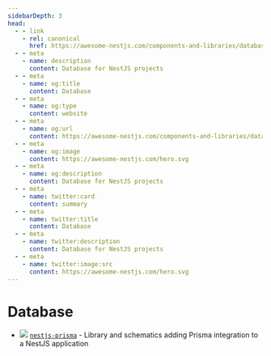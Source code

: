 ```yaml
---
sidebarDepth: 3
head:
  - - link
    - rel: canonical
      href: https://awesome-nestjs.com/components-and-libraries/database.html
  - - meta
    - name: description
      content: Database for NestJS projects
  - - meta
    - name: og:title
      content: Database
  - - meta
    - name: og:type
      content: website
  - - meta
    - name: og:url
      content: https://awesome-nestjs.com/components-and-libraries/database.html
  - - meta
    - name: og:image
      content: https://awesome-nestjs.com/hero.svg
  - - meta
    - name: og:description
      content: Database for NestJS projects
  - - meta
    - name: twitter:card
      content: summary
  - - meta
    - name: twitter:title
      content: Database
  - - meta
    - name: twitter:description
      content: Database for NestJS projects
  - - meta
    - name: twitter:image:src
      content: https://awesome-nestjs.com/hero.svg
---
```


# Database

- ![](https://img.shields.io/github/stars/notiz-dev/nestjs-prisma.svg?style=flat-square) [`nestjs-prisma`](https://github.com/notiz-dev/nestjs-prisma) - Library and schematics adding Prisma integration to a NestJS application
